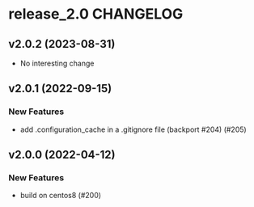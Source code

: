 # release_2.0 CHANGELOG

## v2.0.2 (2023-08-31)

- No interesting change

## v2.0.1 (2022-09-15)

### New Features

- add .configuration_cache in a .gitignore file (backport #204) (#205)

## v2.0.0 (2022-04-12)

### New Features

- build on centos8 (#200)


